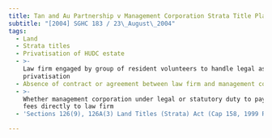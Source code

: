 ```yaml
---
title: Tan and Au Partnership v Management Corporation Strata Title Plan No 2625
subtitle: "[2004] SGHC 183 / 23\_August\_2004"
tags:
  - Land
  - Strata titles
  - Privatisation of HUDC estate
  - >-
    Law firm engaged by group of resident volunteers to handle legal aspects of
    privatisation
  - Absence of contract or agreement between law firm and management corporation
  - >-
    Whether management corporation under legal or statutory duty to pay legal
    fees directly to law firm
  - 'Sections 126(9), 126A(3) Land Titles (Strata) Act (Cap 158, 1999 Rev Ed)'

---
```


